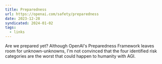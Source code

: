 ```yaml
---
title: Preparedness
url: https://openai.com/safety/preparedness
date: 2023-12-28
syndicated: 2024-01-02
tags:
  - links
---
```


Are we prepared yet? Although OpenAI's Preparedness Framework leaves room for unknown-unknowns, I'm not convinced that the four identified risk categories are the worst that could happen to humanity with AGI.
